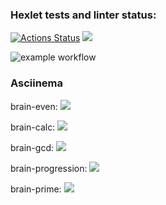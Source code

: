 ### Hexlet tests and linter status:
[![Actions Status](https://github.com/Ekweenox49/php-project-lvl1/workflows/hexlet-check/badge.svg)](https://github.com/Ekweenox49/php-project-lvl1/actions)
<a href="https://codeclimate.com/github/codeclimate/codeclimate/maintainability"><img src="https://api.codeclimate.com/v1/badges/a99a88d28ad37a79dbf6/maintainability" /></a>

![example workflow](https://github.com/Ekweenox49/php-project-lvl1/actions/workflows/lint.yml/badge.svg)

### Asciinema
brain-even:
<a href="https://asciinema.org/a/457813" target="_blank"><img src="https://asciinema.org/a/457813.svg" /></a>

brain-calc:
<a href="https://asciinema.org/a/M1BPdL49N3wvY6D0pJOHc7Xar" target="_blank"><img src="https://asciinema.org/a/M1BPdL49N3wvY6D0pJOHc7Xar.svg" /></a>

brain-gcd:
<a href="https://asciinema.org/a/op8cTDirZDq1oHa4U1unDRvts" target="_blank"><img src="https://asciinema.org/a/op8cTDirZDq1oHa4U1unDRvts.svg" /></a>

brain-progression:
<a href="https://asciinema.org/a/J6yFW1SJocXtwP28qAsWYwXHY" target="_blank"><img src="https://asciinema.org/a/J6yFW1SJocXtwP28qAsWYwXHY.svg" /></a>

brain-prime:
<a href="https://asciinema.org/a/l6jd8NsGyU2jrZoogI9V1lqQk" target="_blank"><img src="https://asciinema.org/a/l6jd8NsGyU2jrZoogI9V1lqQk.svg" /></a>
